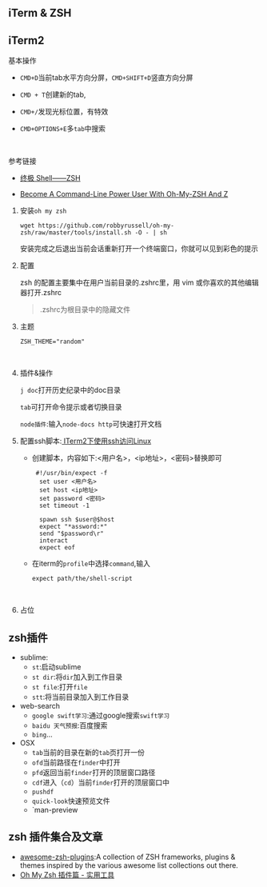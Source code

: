 ## iTerm & ZSH

## iTerm2

基本操作

* `CMD+D`当前tab水平方向分屏，`CMD+SHIFT+D`竖直方向分屏

* `CMD + T`创建新的tab,

* `CMD+/`发现光标位置，有特效

* `CMD+OPTIONS+E`多`tab`中搜索

  ​



参考链接

* [终极 Shell——ZSH](https://zhuanlan.zhihu.com/p/19556676)

* [Become A Command-Line Power User With Oh-My-ZSH And Z](https://www.smashingmagazine.com/2015/07/become-command-line-power-user-oh-my-zsh-z/)



1. 安装`oh my zsh`

   ```
   wget https://github.com/robbyrussell/oh-my-zsh/raw/master/tools/install.sh -O - | sh
   ```

   安装完成之后退出当前会话重新打开一个终端窗口，你就可以见到彩色的提示

2. 配置

   zsh 的配置主要集中在用户当前目录的.zshrc里，用 vim 或你喜欢的其他编辑器打开.zshrc

   > .zshrc为根目录中的隐藏文件

3. 主题

   ```
   ZSH_THEME="random"
   ```

   ​

4. 插件&操作

   `j doc`打开历史纪录中的doc目录

   `tab`可打开命令提示或者切换目录

   `node插件`:输入`node-docs http`可快速打开文档

5. 配置ssh脚本:[ ITerm2下使用ssh访问Linux](https://my.oschina.net/u/1765961/blog/366471)

   * 创建脚本，内容如下:<用户名>，<ip地址>，<密码>替换即可

     ```
      #!/usr/bin/expect -f
       set user <用户名>
       set host <ip地址>
       set password <密码>
       set timeout -1
      
       spawn ssh $user@$host
       expect "*assword:*"
       send "$password\r"
       interact
       expect eof
     ```

   * 在iterm的`profile`中选择`command`,输入

     ```
     expect path/the/shell-script
     ```

     ​

6. 占位










##  zsh插件

- sublime: 
  - `st`:启动sublime
  - `st dir`:将`dir`加入到工作目录
  - `st file`:打开`file`
  - `stt`:将当前目录加入到工作目录
- web-search
  - `google swift学习`:通过google搜索`swift学习`
  - `baidu 天气预报`:百度搜索
  - `bing`...
- OSX
  - `tab`当前的目录在新的`tab`页打开一份
  - `ofd`当前路径在`finder`中打开
  - `pfd`返回当前`finder`打开的顶层窗口路径
  - `cdf`进入（`cd`）当前`finder`打开的顶层窗口中
  - `pushdf`
  - `quick-look`快速预览文件
  - `man-preview



## zsh 插件集合及文章

- [awesome-zsh-plugins](https://github.com/unixorn/awesome-zsh-plugins):A collection of ZSH frameworks, plugins & themes inspired by the various awesome list collections out there.
- [Oh My Zsh 插件篇 - 实用工具](http://www.swiftcafe.io/2015/12/04/omz-plugin/?utm_source=tuicool&utm_medium=referral)